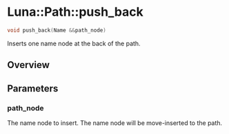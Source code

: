 # Luna::Path::push_back

```c++
void push_back(Name &&path_node)
```

Inserts one name node at the back of the path. 

## Overview


## Parameters
### path_node
The name node to insert. The name node will be move-inserted to the path. 

